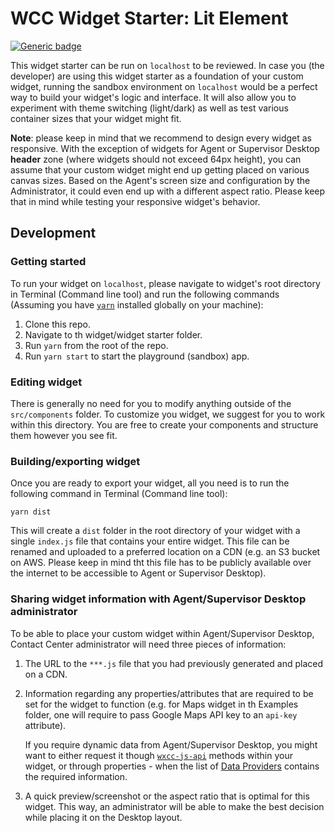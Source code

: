 # WCC Widget Starter: Lit Element 
[![Generic badge](https://img.shields.io/badge/Completion-95-green)](https://shields.io/)

This widget starter can be run on `localhost` to be reviewed. In case you (the developer) are using this widget starter as a foundation of your custom widget, running the sandbox environment on `localhost` would be a perfect way to build your widget's logic and interface. It will also allow you to experiment with theme switching (light/dark) as well as test various container sizes that your widget might fit. 

**Note**: please keep in mind that we recommend to design every widget as responsive. With the exception of widgets for Agent or Supervisor Desktop **header** zone (where widgets should not exceed 64px height), you can assume that your custom widget might end up getting placed on various canvas sizes. Based on the Agent's screen size and configuration by the Administrator, it could even end up with a different aspect ratio. Please keep that in mind while testing your responsive widget's behavior. 
## Development

### Getting started
To run your widget on `localhost`, please navigate to widget's root directory in Terminal (Command line tool) and run the following commands (Assuming you have [`yarn`](https://classic.yarnpkg.com/en/docs/install/#mac-stable) installed globally on your machine):

1. Clone this repo.
2. Navigate to th widget/widget starter folder.
3. Run `yarn` from the root of the repo.
4. Run `yarn start` to start the playground (sandbox) app.

### Editing widget
There is generally no need for you to modify anything outside of the `src/components` folder. To customize you widget, we suggest for you to work within this directory. You are free to create your components and structure them however you see fit. 

### Building/exporting widget

Once you are ready to export your widget, all you need is to run the following command in Terminal (Command line tool):

```
yarn dist
```

This will create a `dist` folder in the root directory of your widget with a single `index.js` file that contains your entire widget. This file can be renamed and uploaded to a preferred location on a CDN (e.g. an S3 bucket on AWS. Please keep in mind tht this file has to be publicly available over the internet to be accessible to Agent or Supervisor Desktop).

### Sharing widget information with Agent/Supervisor Desktop administrator

To be able to place your custom widget within Agent/Supervisor Desktop, Contact Center administrator will need three pieces of information:

1. The URL to the `***.js` file that you had previously generated and placed on a CDN.
2. Information regarding any properties/attributes that are required to be set for the widget to function (e.g. for Maps widget in th Examples folder, one will require to pass Google Maps API key to an `api-key` attribute). 
    
    If you require dynamic data from Agent/Supervisor Desktop, you might want to either request it though [`wxcc-js-api`](https://apim-dev-portal.appstaging.ciscoccservice.com/documentation/guides/desktop#javascript-api) methods within your widget, or through properties - when the list of [Data Providers](https://apim-dev-portal.appstaging.ciscoccservice.com/documentation/guides/desktop#data-provider%E2%80%94widget-properties-and-attributes) contains the required information.
3. A quick preview/screenshot or the aspect ratio that is optimal for this widget. This way, an administrator will be able to make the best decision while placing it on the Desktop layout. 
